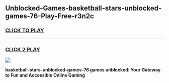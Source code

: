 
## Unblocked-Games-basketball-stars-unblocked-games-76-Play-Free-r3n2c
<h3>
<a href="https://premium76.site?title=basketball-stars-unblocked-games-76&ref=18A1">CLICK TO PLAY</a></h3>
<hr>

<h3>
<a href="https://premium76.site?title=basketball-stars-unblocked-games-76&ref=18A1">CLICK 2 PLAY</a>
  
</h3>

<a href="https://premium76.site?title=basketball-stars-unblocked-games-76&ref=18A1"><img src="https://clearcache.store/games.png"></a>


**basketball-stars-unblocked-games-76 games unblocked: Your Gateway to Fun and Accessible Online Gaming**
